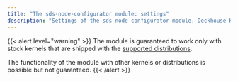 ```yaml
---
title: "The sds-node-configurator module: settings"
description: "Settings of the sds-node-configurator module. Deckhouse Kubernetes Platform."
---
```


{{< alert level="warning" >}}
The module is guaranteed to work only with stock kernels that are shipped with the [supported distributions](https://deckhouse.io/documentation/v1/supported_versions.html#linux).

The functionality of the module with other kernels or distributions is possible but not guaranteed.
{{< /alert >}}
